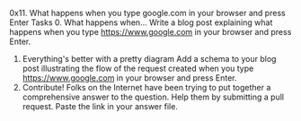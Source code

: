 0x11. What happens when you type google.com in your browser and press Enter
Tasks
0. What happens when...
Write a blog post explaining what happens when you type https://www.google.com in your browser and press Enter.
1. Everything's better with a pretty diagram
Add a schema to your blog post illustrating the flow of the request created when you type https://www.google.com in your browser and press Enter.
2. Contribute!
Folks on the Internet have been trying to put together a comprehensive answer to the question. Help them by submitting a pull request. Paste the link in your answer file.